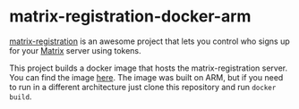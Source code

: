 # matrix-registration-docker-arm

[matrix-registration](https://github.com/ZerataX/matrix-registration) is an awesome project that lets you control who signs up for your [Matrix](matrix.org) server using tokens.

This project builds a docker image that hosts the matrix-registration server. You can find the image [here](https://hub.docker.com/repository/docker/kylrth/matrix-registration). The image was built on ARM, but if you need to run in a different architecture just clone this repository and run `docker build`.
